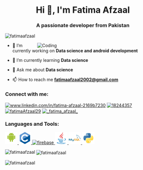 <h1 align="center">Hi 👋, I'm Fatima Afzaal</h1>
<h3 align="center">A passionate developer from Pakistan</h3>

<p align="left"> <img src="https://komarev.com/ghpvc/?username=fatimaafzaal&label=Profile%20views&color=0e75b6&style=flat" alt="fatimaafzaal" /> </p>
<img  align="right"  alt="Coding"  width="400" src="https://media0.giphy.com/media/RbDKaczqWovIugyJmW/giphy.gif?cid=790b7611b41712e5a4e0be4cc7105f5a9048d1c29dafb809&rid=giphy.gif&ct=g">


- 🔭 I’m currently working on **Data science and android development**

- 🌱 I’m currently learning **Data science**

- 💬 Ask me about **Data science**

- 📫 How to reach me **fatimaafzaal2002@gmail.com**

<h3 align="left">Connect with me:</h3>
<p align="left">
<a href="https://linkedin.com/in/fatima afzaal" target="blank"><img align="center" src="https://raw.githubusercontent.com/rahuldkjain/github-profile-readme-generator/master/src/images/icons/Social/linked-in-alt.svg" alt="www.linkedin.com/in/fatima-afzaal-2169b7230" height="30" width="40" /></a>
<a href="https://stackoverflow.com/users/18244357" target="blank"><img align="center" src="https://raw.githubusercontent.com/rahuldkjain/github-profile-readme-generator/master/src/images/icons/Social/stack-overflow.svg" alt="18244357" height="30" width="40" /></a>
<a href="https://fb.com/fatima afzaal" target="blank"><img align="center" src="https://raw.githubusercontent.com/rahuldkjain/github-profile-readme-generator/master/src/images/icons/Social/facebook.svg" alt="fatimaAfzaal29" height="30" width="40" /></a>
<a href="https://instagram.com/_fatima_afzaal_" target="blank"><img align="center" src="https://raw.githubusercontent.com/rahuldkjain/github-profile-readme-generator/master/src/images/icons/Social/instagram.svg" alt="_fatima_afzaal_" height="30" width="40" /></a>
</p>

<h3 align="left">Languages and Tools:</h3>
<p align="left"> <a href="https://developer.android.com" target="_blank" rel="noreferrer"> <img src="https://raw.githubusercontent.com/devicons/devicon/master/icons/android/android-original-wordmark.svg" alt="android" width="40" height="40"/> </a> <a href="https://www.cprogramming.com/" target="_blank" rel="noreferrer"> <img src="https://raw.githubusercontent.com/devicons/devicon/master/icons/c/c-original.svg" alt="c" width="40" height="40"/> </a> <a href="https://firebase.google.com/" target="_blank" rel="noreferrer"> <img src="https://www.vectorlogo.zone/logos/firebase/firebase-icon.svg" alt="firebase" width="40" height="40"/> </a> <a href="https://www.java.com" target="_blank" rel="noreferrer"> <img src="https://raw.githubusercontent.com/devicons/devicon/master/icons/java/java-original.svg" alt="java" width="40" height="40"/> </a> <a href="https://www.mysql.com/" target="_blank" rel="noreferrer"> <img src="https://raw.githubusercontent.com/devicons/devicon/master/icons/mysql/mysql-original-wordmark.svg" alt="mysql" width="40" height="40"/> </a> <a href="https://www.python.org" target="_blank" rel="noreferrer"> <img src="https://raw.githubusercontent.com/devicons/devicon/master/icons/python/python-original.svg" alt="python" width="40" height="40"/> </a> </p>

<p><img align="left" src="https://github-readme-stats.vercel.app/api/top-langs?username=fatimaafzaal&show_icons=true&locale=en&layout=compact" alt="fatimaafzaal" /></p>

<p>&nbsp;<img align="center" src="https://github-readme-stats.vercel.app/api?username=fatimaafzaal&show_icons=true&locale=en" alt="fatimaafzaal" /></p>

<p><img align="center" src="https://github-readme-streak-stats.herokuapp.com/?user=fatimaafzaal&" alt="fatimaafzaal" /></p>
